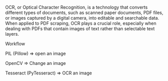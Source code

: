OCR, or Optical Character Recognition, is a technology that converts different types of documents, such as scanned paper documents, PDF files, or images captured by a digital camera, into editable and searchable data. When applied to PDF scraping, OCR plays a crucial role, especially when dealing with PDFs that contain images of text rather than selectable text layers.

Workflow

PIL (Pillow) => open an image

OpenCV => Change an image

Tesseract (PyTesseract) => OCR an image
